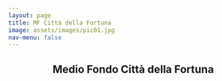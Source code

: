 ```yaml
---
layout: page
title: MF Città della Fortuna
image: assets/images/pic01.jpg
nav-menu: false
---
```


<div id="main" class="alt">
  <section id="one">
    <div class="inner">
      <header class="major">
        <h1>Medio Fondo Città della Fortuna</h1>
      </header>
      <h2 id="content"></h2>
      <p></p>
    </div>
  </section>
</div>
